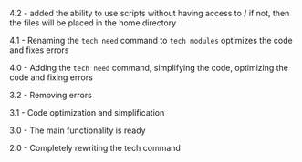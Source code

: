 4.2 - added the ability to use scripts without having access to / if not, then the files will be placed in the home directory

4.1 - Renaming the `tech need` command to `tech modules` optimizes the code and fixes errors

4.0 - Adding the `tech need` command, simplifying the code, optimizing the code and fixing errors

3.2 - Removing errors

3.1 - Code optimization and simplification

3.0 - The main functionality is ready

2.0 - Completely rewriting the tech command
